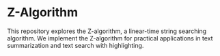 # Z-Algorithm
This repository explores the Z-algorithm, a linear-time string searching algorithm. We implement the Z-algorithm for practical applications in text summarization and text search with highlighting.
